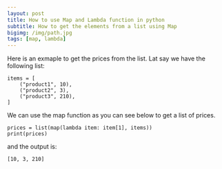 ```yaml
---
layout: post
title: How to use Map and Lambda function in python
subtitle: How to get the elements from a list using Map
bigimg: /img/path.jpg
tags: [map, lambda]
---
```


Here is an exmaple to get the prices from the list.
Lat say we have the following list:

    items = [
        ("product1", 10),
        ("product2", 3),
        ("product3", 210),
    ]

We can use the map function as you can see below to get a list of prices.

    prices = list(map(lambda item: item[1], items))
    print(prices)

and the output is:

    [10, 3, 210]
